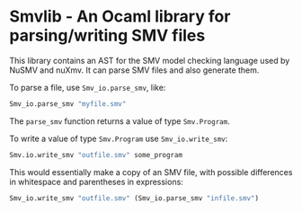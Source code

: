 # Smvlib - An Ocaml library for parsing/writing SMV files

This library contains an AST for the SMV model checking language
used by NuSMV and nuXmv. It can parse SMV files and also generate
them.

To parse a file, use `Smv_io.parse_smv`, like:

```ocaml
Smv_io.parse_smv "myfile.smv"
```

The `parse_smv` function returns a value of type `Smv.Program`.

To write a value of type `Smv.Program` use `Smv_io.write_smv`:

```ocaml
Smv.io.write_smv "outfile.smv" some_program
```

This would essentially make a copy of an SMV file, with
possible differences in whitespace and parentheses in
expressions:

```ocaml
Smv_io.write_smv "outfile.smv" (Smv_io.parse_smv "infile.smv")
```
